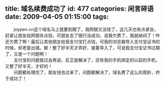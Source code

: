 title: 域名续费成功了
id: 477
categories: 闲言碎语
date: 2009-04-05 01:15:00
tags:
---

　　joypen.cn这个域名马上就要到期了，我网银又没钱了，这几天也有点紧张，赶紧让朋友给网银存点钱，可朋友去了银行没成功，说我欠费了，我就纳闷了！咋还欠费了啊！最后让其他朋友给我支付宝打点钱，可我的浏览器导入支付宝证书的时候，却老是出错。额！整了好半天才弄好，接着导入了，可说我支付宝证书过期了，又是一个问题啊！
</br>　　支付宝的问题我过会再说，反正是解决了。还有我的手机绑定的以前的手机，又整了好半天，才好的！
</br>　　问题都处理完了，朋友钱也过来了，问题都解决了，域名费了这么的周折，终于成功了！
